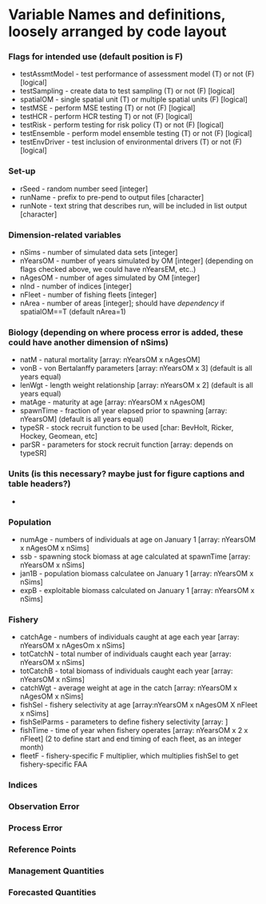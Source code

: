 # Variable Names and definitions, loosely arranged by code layout

### Flags for intended use (default position is F)
+ testAssmtModel - test performance of assessment model (T) or not (F) [logical]
+ testSampling - create data to test sampling (T) or not (F)  [logical]
+ spatialOM - single spatial unit (T) or multiple spatial units (F)  [logical]
+ testMSE - perform MSE testing (T) or not (F)  [logical]
+ testHCR - perform HCR testing T) or not (F)  [logical]
+ testRisk - perform testing for risk policy (T) or not (F)  [logical]
+ testEnsemble - perform model ensemble testing (T) or not (F)  [logical]
+ testEnvDriver - test inclusion of environmental drivers (T) or not (F)  [logical]

### Set-up
+ rSeed - random number seed [integer]
+ runName - prefix to pre-pend to output files [character]
+ runNote - text string that describes run, will be included in list output [character]

### Dimension-related variables
+ nSims - number of simulated data sets  [integer]
+ nYearsOM - number of years simulated by OM [integer] (depending on flags checked above, we could have nYearsEM, etc..)
+ nAgesOM - number of ages simulated by OM [integer]
+ nInd - number of indices [integer]
+ nFleet - number of fishing fleets [integer]
+ nArea - number of areas [integer]; should have *dependency* if spatialOM==T (default nArea=1)


### Biology (depending on where process error is added, these could have another dimension of nSims)
+ natM - natural mortality [array: nYearsOM x nAgesOM]
+ vonB - von Bertalanffy parameters [array: nYearsOM x 3] (default is all years equal)
+ lenWgt - length weight relationship [array: nYearsOM x 2] (default is all years equal)
+ matAge - maturity at age [array: nYearsOM x nAgesOM]
+ spawnTime - fraction of year elapsed prior to spawning [array: nYearsOM] (default is all years equal)
+ typeSR - stock recruit function to be used [char: BevHolt, Ricker, Hockey, Geomean, etc]
+ parSR - parameters for stock recruit function [array: depends on typeSR]

### Units (is this necessary? maybe just for figure captions and table headers?)
+ 

### Population
+ numAge - numbers of individuals at age on January 1 [array: nYearsOM x nAgesOM x nSims]
+ ssb - spawning stock biomass at age calculated at spawnTime [array: nYearsOM x nSims]
+ jan1B - population biomass calculatee on January 1 [array: nYearsOM x nSims]
+ expB - exploitable biomass calculated on January 1 [array: nYearsOM x nSims]

### Fishery
+ catchAge - numbers of individuals caught at age each year [array: nYearsOM x nAgesOm x nSims]
+ totCatchN - total number of individuals caught each year [array: nYearsOM x nSims]
+ totCatchB - total biomass of individuals caught each year [array: nYearsOM x nSims]
+ catchWgt - average weight at age in the catch [array: nYearsOM x nAgesOM x nSims]
+ fishSel - fishery selectivity at age [array:nYearsOM x nAgesOM X nFleet x nSims]
+ fishSelParms - parameters to define fishery selectivity [array: ]
+ fishTime - time of year when fishery operates [array: nYearsOM x 2 x nFleet] (2 to define start and end timing of each fleet, as an integer month)
+ fleetF - fishery-specific F multiplier, which multiplies fishSel to get fishery-specific FAA

### Indices

### Observation Error


### Process Error


### Reference Points


### Management Quantities


### Forecasted Quantities
